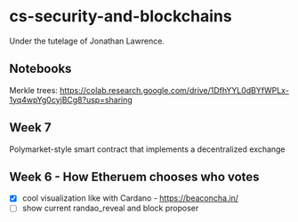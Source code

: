 # cs-security-and-blockchains

Under the tutelage of Jonathan Lawrence.

## Notebooks
Merkle trees: https://colab.research.google.com/drive/1DfhYYL0dBYfWPLx-1yq4wpYg0cyjBCg8?usp=sharing

## Week 7
Polymarket-style smart contract that implements a decentralized exchange

## Week 6 - How Etheruem chooses who votes
- [x]  cool visualization like with Cardano - https://beaconcha.in/
- [ ] show current randao_reveal and block proposer
